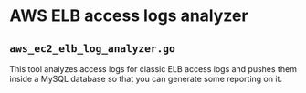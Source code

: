 # AWS ELB access logs analyzer

## `aws_ec2_elb_log_analyzer.go`

This tool analyzes access logs for classic ELB access logs and pushes them
inside a MySQL database so that you can generate some reporting on it.
